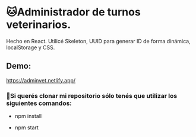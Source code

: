 # 🐱Administrador de turnos veterinarios.

Hecho en React.
Utilicé Skeleton, UUID para generar ID de forma dinámica,  localStorage y CSS.



## Demo:
https://adminvet.netlify.app/

### 🚀Si querés clonar mi repositorio sólo tenés que utilizar los siguientes comandos:
* npm install

* npm start
